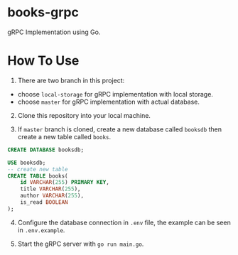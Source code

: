 # books-grpc

gRPC Implementation using Go.

# How To Use

1. There are two branch in this project:

- choose `local-storage` for gRPC implementation with local storage.
- choose `master` for gRPC implementation with actual database.

2. Clone this repository into your local machine.

3. If `master` branch is cloned, create a new database called `booksdb` then create a new table called `books`.

```sql
CREATE DATABASE booksdb;
```

```sql
USE booksdb;
-- create new table
CREATE TABLE books(
    id VARCHAR(255) PRIMARY KEY,
    title VARCHAR(255),
    author VARCHAR(255),
    is_read BOOLEAN
);
```

4. Configure the database connection in `.env` file, the example can be seen in `.env.example`.

5. Start the gRPC server with `go run main.go`.
